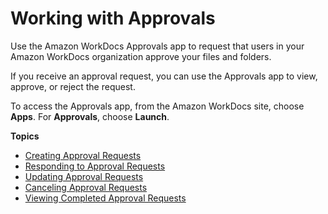 # Working with Approvals<a name="approvals"></a>

Use the Amazon WorkDocs Approvals app to request that users in your Amazon WorkDocs organization approve your files and folders\.

If you receive an approval request, you can use the Approvals app to view, approve, or reject the request\.

To access the Approvals app, from the Amazon WorkDocs site, choose **Apps**\. For **Approvals**, choose **Launch**\.

**Topics**
+ [Creating Approval Requests](create-approval.md)
+ [Responding to Approval Requests](respond-approval.md)
+ [Updating Approval Requests](update-approval.md)
+ [Canceling Approval Requests](cancel-approval.md)
+ [Viewing Completed Approval Requests](view-approval.md)